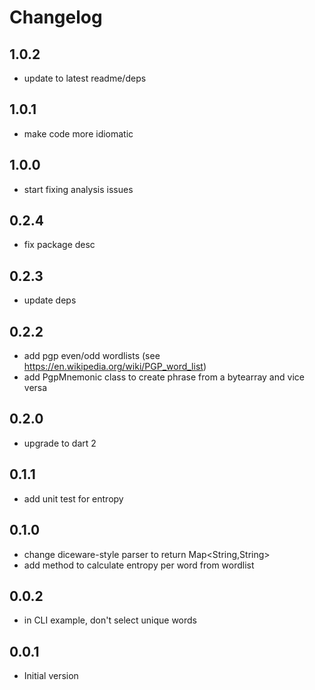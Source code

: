 # Changelog

## 1.0.2 
- update to latest readme/deps

## 1.0.1
- make code more idiomatic

## 1.0.0
- start fixing analysis issues

## 0.2.4
- fix package desc

## 0.2.3
- update deps

## 0.2.2

- add pgp even/odd wordlists (see https://en.wikipedia.org/wiki/PGP_word_list)
- add PgpMnemonic class to create phrase from a bytearray and vice versa

## 0.2.0

- upgrade to dart 2

## 0.1.1

- add unit test for entropy

## 0.1.0

- change diceware-style parser to return Map<String,String>
- add method to calculate entropy per word from wordlist

## 0.0.2

- in CLI example, don't select unique words

## 0.0.1

- Initial version
